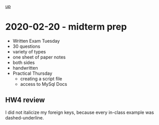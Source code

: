 [up](./index.md)

# 2020-02-20 - midterm prep

- Written Exam Tuesday
- 30 questions
- variety of types
- one sheet of paper notes
- both sides
- handwritten
- Practical Thursday
	- creating a script file
	- access to MySql Docs

## HW4 review

I did not italicize my foreign keys, because every in-class example was dashed-underline.
